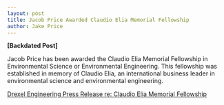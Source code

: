 ```yaml
---
layout: post
title: Jacob Price Awarded Claudio Elia Memorial Fellowship
author: Jake Price
---
```


**[Backdated Post]**

Jacob Price has been awarded the Claudio Elia Memorial Fellowship in Environmental Science or Environmental Engineering. This fellowship was established in memory of Claudio Elia, an international business leader in environmental science and environmental engineering.   

[Drexel Engineering Press Release re: Claudio Elia Memorial Fellowship](http://drexel.edu/cae/news-events/news/2015/july/hamilton%20and%20price%20-%20claudio%20elia%202015%20award%20recipients/)   
